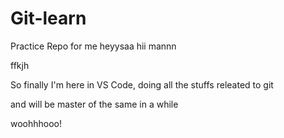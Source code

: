 # Git-learn
Practice Repo for me
heyysaa
hii mannn

ffkjh

So finally I'm here in VS Code, doing all the stuffs releated to git

and will be master of the same in a while


woohhhooo!